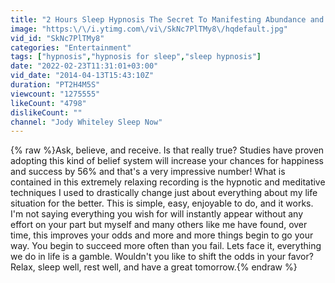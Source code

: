 ```yaml
---
title: "2 Hours Sleep Hypnosis The Secret To Manifesting Abundance and Wish Fulfillment :)"
image: "https:\/\/i.ytimg.com\/vi\/SkNc7PlTMy8\/hqdefault.jpg"
vid_id: "SkNc7PlTMy8"
categories: "Entertainment"
tags: ["hypnosis","hypnosis for sleep","sleep hypnosis"]
date: "2022-02-23T11:31:01+03:00"
vid_date: "2014-04-13T15:43:10Z"
duration: "PT2H4M5S"
viewcount: "1275555"
likeCount: "4798"
dislikeCount: ""
channel: "Jody Whiteley Sleep Now"
---
```

{% raw %}Ask, believe, and receive. Is that really true? Studies have proven adopting this kind of belief system will increase your chances for happiness and success by 56% and that's a very impressive number! What is contained in this extremely relaxing recording is the hypnotic and meditative techniques I  used to drastically change just about everything about my life situation for the better. This is simple, easy, enjoyable to do, and it works. I'm not saying everything you wish for will instantly appear without any effort on your part but myself and many others like me have found, over time, this improves your odds and more and more things begin to go your way. You begin to succeed more often than you fail. Lets face it, everything we do in life is a gamble. Wouldn't you like to shift the odds in your favor? Relax, sleep well, rest well, and have a great tomorrow.{% endraw %}
